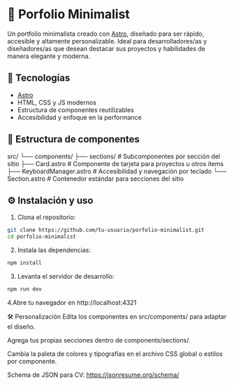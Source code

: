 # 🌌 Porfolio Minimalist

Un portfolio minimalista creado con [Astro](https://astro.build), diseñado para ser rápido, accesible y altamente personalizable. Ideal para desarrolladores/as y diseñadores/as que desean destacar sus proyectos y habilidades de manera elegante y moderna.

## 🚀 Tecnologías

- [Astro](https://astro.build)
- HTML, CSS y JS modernos
- Estructura de componentes reutilizables
- Accesibilidad y enfoque en la performance

## 🧩 Estructura de componentes
src/
└── components/
├── sections/ # Subcomponentes por sección del sitio
├── Card.astro # Componente de tarjeta para proyectos u otros items
├── KeyboardManager.astro # Accesibilidad y navegación por teclado
└── Section.astro # Contenedor estándar para secciones del sitio


## ⚙️ Instalación y uso

1. Clona el repositorio:
```bash
git clone https://github.com/tu-usuario/porfolio-minimalist.git
cd porfolio-minimalist
```
2. Instala las dependencias:
```bash
npm install
```

3. Levanta el servidor de desarrollo:
``` bash
npm run dev
```
4.Abre tu navegador en http://localhost:4321


🛠 Personalización
Edita los componentes en src/components/ para adaptar el diseño.

Agrega tus propias secciones dentro de components/sections/.

Cambia la paleta de colores y tipografías en el archivo CSS global o estilos por componente.


Schema de JSON para CV:
https://jsonresume.org/schema/

